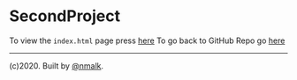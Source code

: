 # SecondProject  
To view the `index.html` page press [here](http://nmalk.github.io/SecondProject/public/)
To go back to GitHub Repo go [here](https://github.com/nmalk/SecondProject/tree/develop)  

------
(c)2020. Built by [@nmalk](https://github.com/nmalk).